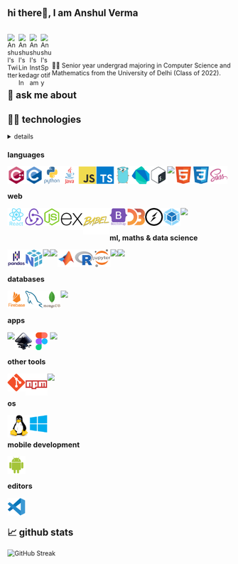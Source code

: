 ## hi there👋, I am Anshul Verma

<br />
 
<a href="https://twitter.com/itsAnshulVerma">
  <img align="left" alt="Anshul's Twitter" width="25px" src="https://raw.githubusercontent.com/peterthehan/peterthehan/master/assets/twitter.svg" />
</a>
<a href="https://www.linkedin.com/in/itsanshulverma/">
  <img align="left" alt="Anshul's LinkedIn" width="25px" src="https://raw.githubusercontent.com/peterthehan/peterthehan/master/assets/linkedin.svg" />
</a>
<a href="https://www.instagram.com/itsanshulverma">
  <img align="left" alt="Anshul's Instagram" width="25px" src="https://camo.githubusercontent.com/c9dacf0f25a1489fdbc6c0d2b41cda58b77fa210a13a886d6f99e027adfbd358/68747470733a2f2f6564656e742e6769746875622e696f2f537570657254696e7949636f6e732f696d616765732f7376672f696e7374616772616d2e737667" />
</a>
<a href="https://open.spotify.com/user/w2ogvljsm44urueizvztx4uoh?si=31f4c181d059476c">
  <img align="left" alt="Anshul's Spotify" width="25px" src="https://raw.githubusercontent.com/peterthehan/peterthehan/master/assets/spotify.svg" />
</a>

<br /> <br />

👨‍🎓 Senior year undergrad majoring in Computer Science and Mathematics from the University of Delhi (Class of 2022).

## 📢 ask me about

## 👨‍💻 technologies

<details>
  <summary>details</summary>
   
  <code>
     
  technologies: {
     
     "languages": [ "C", "C++", "Python", "Java", "JavaScript", "TypeScript", "Go", "Dart", "Bash",
                   "SQL", "HTML", "CSS", "Sass", "assembly" ],
     
    "web": [ "React", "Redux", "Node.js", "Express.js", "Babel", 
             "Bootstrap", "D3.js", "Socket.io", "WebPack",  "Axios" ],
     
    "ml, maths & data science": [ "Pandas", "NumPy", "Matplotlib", "sklearn", "Matlab",
             "R", "Jupyter Notebook", "Maxima", "Octave" ]
             
    "databases": [ "Firebase", "MySQL", "MongoDB", "SQLite" ],
     
    "apps": [ "Microsoft Office", "Inkscape", "Figma", "Adobe Illustrator" ],
     
    "other tools": [ "Git", "npm", "pip" ]
   
    "operating systems": [ "Ubuntu", "Windows" ],
    
    "mobile development": "Android",
     
    "editors": "VSCode"
   }
     
   </code>
   
</details>

### languages
<img align="left" height="40px" src="https://raw.githubusercontent.com/devicons/devicon/2ae2a900d2f041da66e950e4d48052658d850630/icons/cplusplus/cplusplus-original.svg" />
<img align="left" height="40px" src="https://raw.githubusercontent.com/devicons/devicon/2ae2a900d2f041da66e950e4d48052658d850630/icons/c/c-original.svg" />
<img align="left" height="40px" src="https://raw.githubusercontent.com/devicons/devicon/2ae2a900d2f041da66e950e4d48052658d850630/icons/python/python-original-wordmark.svg" />
<img align="left" height="40px" src="https://raw.githubusercontent.com/devicons/devicon/2ae2a900d2f041da66e950e4d48052658d850630/icons/java/java-original-wordmark.svg" />
<img align="left" height="40px" src="https://raw.githubusercontent.com/devicons/devicon/2ae2a900d2f041da66e950e4d48052658d850630/icons/javascript/javascript-original.svg" />
<img align="left" height="40px" src="https://raw.githubusercontent.com/devicons/devicon/2ae2a900d2f041da66e950e4d48052658d850630/icons/typescript/typescript-original.svg" />
<img align="left" height="40px" src="https://raw.githubusercontent.com/devicons/devicon/2ae2a900d2f041da66e950e4d48052658d850630/icons/go/go-original.svg" />
<img align="left" height="40px" src="https://raw.githubusercontent.com/devicons/devicon/2ae2a900d2f041da66e950e4d48052658d850630/icons/dart/dart-original.svg" />
<img align="left" height="40px" src="https://raw.githubusercontent.com/devicons/devicon/2ae2a900d2f041da66e950e4d48052658d850630/icons/bash/bash-original.svg" />
<img align="left" height="40px" src="https://img.shields.io/badge/-SQL-blue" />
<img align="left" height="40px" src="https://raw.githubusercontent.com/devicons/devicon/2ae2a900d2f041da66e950e4d48052658d850630/icons/html5/html5-original.svg" />
<img align="left" height="40px" src="https://raw.githubusercontent.com/devicons/devicon/2ae2a900d2f041da66e950e4d48052658d850630/icons/css3/css3-original.svg" />
<img align="left" height="40px" src="https://raw.githubusercontent.com/devicons/devicon/2ae2a900d2f041da66e950e4d48052658d850630/icons/sass/sass-original.svg" />
<br /> <br /> 

### web
<img align="left" height="40px" src="https://raw.githubusercontent.com/devicons/devicon/2ae2a900d2f041da66e950e4d48052658d850630/icons/react/react-original-wordmark.svg" />
<img align="left" height="40px" src="https://raw.githubusercontent.com/devicons/devicon/2ae2a900d2f041da66e950e4d48052658d850630/icons/redux/redux-original.svg" />
<img align="left" height="40px" src="https://raw.githubusercontent.com/devicons/devicon/2ae2a900d2f041da66e950e4d48052658d850630/icons/nodejs/nodejs-original.svg" />
<img align="left" height="50px" src="https://raw.githubusercontent.com/devicons/devicon/2ae2a900d2f041da66e950e4d48052658d850630/icons/express/express-original.svg" />
<img align="left" height="60px" src="https://raw.githubusercontent.com/devicons/devicon/2ae2a900d2f041da66e950e4d48052658d850630/icons/babel/babel-original.svg" />
<img align="left" height="40px" src="https://raw.githubusercontent.com/devicons/devicon/2ae2a900d2f041da66e950e4d48052658d850630/icons/bootstrap/bootstrap-plain-wordmark.svg" />
<img align="left" height="40px" src="https://raw.githubusercontent.com/devicons/devicon/2ae2a900d2f041da66e950e4d48052658d850630/icons/d3js/d3js-original.svg" />
<img align="left" height="40px" src="https://raw.githubusercontent.com/devicons/devicon/2ae2a900d2f041da66e950e4d48052658d850630/icons/socketio/socketio-original.svg" />
<img align="left" height="40px" src="https://raw.githubusercontent.com/devicons/devicon/2ae2a900d2f041da66e950e4d48052658d850630/icons/webpack/webpack-original.svg" />
<img align="left" height="40px" src="https://img.shields.io/badge/-Axios-red" />
<br /> <br /> 

### ml, maths & data science
<img align="left" height="40px" src="https://raw.githubusercontent.com/devicons/devicon/2ae2a900d2f041da66e950e4d48052658d850630/icons/pandas/pandas-original-wordmark.svg" />
<img align="left" height="40px" src="https://raw.githubusercontent.com/devicons/devicon/2ae2a900d2f041da66e950e4d48052658d850630/icons/numpy/numpy-original.svg" />
<img align="left" height="40px" src="https://matplotlib.org/_static/images/documentation.png" />
<img align="left" height="40px" src="https://upload.wikimedia.org/wikipedia/commons/0/05/Scikit_learn_logo_small.svg?download" />
<img align="left" height="40px" src="https://raw.githubusercontent.com/devicons/devicon/2ae2a900d2f041da66e950e4d48052658d850630/icons/matlab/matlab-original.svg" />
<img align="left" height="40px" src="https://raw.githubusercontent.com/devicons/devicon/2ae2a900d2f041da66e950e4d48052658d850630/icons/r/r-original.svg" />
<img align="left" height="40px" src="https://raw.githubusercontent.com/devicons/devicon/2ae2a900d2f041da66e950e4d48052658d850630/icons/jupyter/jupyter-original-wordmark.svg" />
<img align="left" height="40px" src="https://upload.wikimedia.org/wikipedia/commons/thumb/4/4a/Maxima-new.svg/800px-Maxima-new.svg.png" />
<img align="left" height="40px" src="https://www.gnu.org/software/octave/img/octave-logo.svg" />
<br /> <br />

### databases

<img align="left" height="40px" src="https://raw.githubusercontent.com/devicons/devicon/2ae2a900d2f041da66e950e4d48052658d850630/icons/firebase/firebase-plain-wordmark.svg" />
<img align="left" height="40px" src="https://raw.githubusercontent.com/devicons/devicon/2ae2a900d2f041da66e950e4d48052658d850630/icons/mysql/mysql-original.svg" />
<img align="left" height="40px" src="https://raw.githubusercontent.com/devicons/devicon/2ae2a900d2f041da66e950e4d48052658d850630/icons/mongodb/mongodb-original-wordmark.svg" />
<img align="left" height="40px" src="https://upload.wikimedia.org/wikipedia/commons/thumb/3/38/SQLite370.svg/1920px-SQLite370.svg.png" />
<br /> <br />

### apps
<img align="left" height="40px" src="https://upload.wikimedia.org/wikipedia/commons/thumb/5/5f/Microsoft_Office_logo_%282019%E2%80%93present%29.svg/96px-Microsoft_Office_logo_%282019%E2%80%93present%29.svg.png" />
<img align="left" height="40px" src="https://raw.githubusercontent.com/devicons/devicon/2ae2a900d2f041da66e950e4d48052658d850630/icons/inkscape/inkscape-original.svg" />
<img align="left" height="40px" src="https://raw.githubusercontent.com/devicons/devicon/2ae2a900d2f041da66e950e4d48052658d850630/icons/figma/figma-original.svg" />
<img align="left" height="40px" src="https://adobe.io/shared/icons/ai_appicon_64.svg" />
<br /> <br />

### other tools
<img align="left" height="40px" src="https://raw.githubusercontent.com/devicons/devicon/2ae2a900d2f041da66e950e4d48052658d850630/icons/git/git-original.svg" />
<img align="left" height="50px" src="https://raw.githubusercontent.com/devicons/devicon/2ae2a900d2f041da66e950e4d48052658d850630/icons/npm/npm-original-wordmark.svg" />
<img align="left" height="40px" src="https://pypi.org/static/images/logo-small.95de8436.svg" />

<br /> <br />

### os
<img align="left" height="50px" src="https://raw.githubusercontent.com/devicons/devicon/2ae2a900d2f041da66e950e4d48052658d850630/icons/linux/linux-original.svg" />
<img align="left" height="40px" src="https://raw.githubusercontent.com/devicons/devicon/2ae2a900d2f041da66e950e4d48052658d850630/icons/windows8/windows8-original.svg" />
<br /> <br /> 

### mobile development
<img align="left" height="40px" src="https://raw.githubusercontent.com/devicons/devicon/2ae2a900d2f041da66e950e4d48052658d850630/icons/android/android-original.svg" />
<br /> <br /> 

### editors
<img align="left" height="40px" src="https://raw.githubusercontent.com/devicons/devicon/2ae2a900d2f041da66e950e4d48052658d850630/icons/vscode/vscode-original.svg" />

<br /> <br />

## 📈 github stats

![GitHub Streak](https://github-readme-streak-stats.herokuapp.com/?user=itsanshulverma)

<!-- ![Github Stats](https://github-readme-stats.vercel.app/api?username=itsanshulverma&count_private=true&show_icons=true&include_all_commits=true) -->
